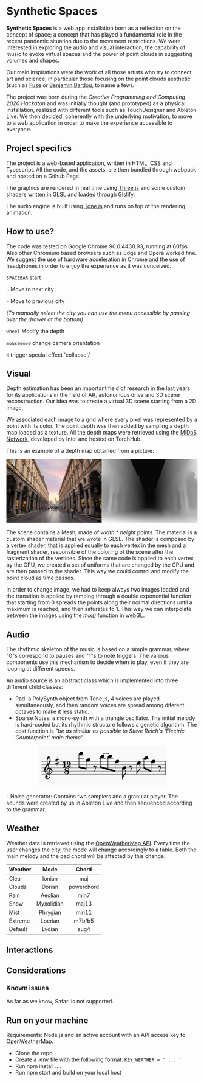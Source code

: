 # Synthetic Spaces
**Synthetic Spaces** is a web app installation born as a reflection on the concept of space; a concept that has played a fundamental role in the recent pandemic situation due to the movement restrictions.
We were interested in exploring the audio and visual interaction, the capability of music to evoke virtual spaces and the power of point clouds in suggesting volumes and shapes. 

Our main inspirations were the work of all those artists who try to connect art and science, in particular those focusing on the point clouds aesthetic (such as [Fuse](https://www.fuseworks.it/) or [Benjamin Bardou](https://benjaminbardou.com/), to name a few).

The project was born during the *Creative Programming and Computing 2020 Hackaton* and was initially thought (and prototyped) as a physical installation, realized with different tools such as TouchDesigner and Ableton Live. We then decided, coherently with the underlying motivation, to move to a web application in order to make the experience accessible to everyone.

## Project specifics
The project is a web-based application, written in HTML, CSS and Typescript. All the code, and the assets, are then bundled through webpack and hosted on a Github Page.

The graphics are rendered in real time using [Three.js](https://github.com/mrdoob/three.js) and some custom shaders written in GLSL and loaded through [Glslify](https://github.com/glslify/glslify).

The audio engine is built using [Tone.js](https://github.com/Tonejs/Tone.js) and runs on top of the rendering animation.


## How to use?
The code was tested on Google Chrome 90.0.4430.93, running at 60fps. Also other Chromium based browsers such as Edge and Opera worked fine.
We suggest the use of hardware acceleration in Chrome and the use of headphones in order to enjoy the experience as it was conceived.

`SPACEBAR` start 

`→` Move to next city

`←` Move to previous city

_(To manually select the city you can use the menu accessible by passing over the drawer at the bottom)_

`wheel` Modify the depth

`mousemove` change camera orientation

`d` trigger special effect 'collapse'/


## Visual
Depth estimation has been an important field of research in the last years for its applications in the field of AR, autonomous drive and 3D scene reconstruction.
Our idea was to create a virtual 3D scene starting from a 2D image.

We associated each image to a grid where every pixel was represented by a point with its color. The point depth was then added by sampling a depth map loaded as a texture. 
All the depth maps were retrieved using the [MiDaS Network](https://github.com/intel-isl/MiDaS), developed by Intel and hosted on TorchHub. 

This is an example of a depth map obtained from a picture:

![depth](./readme/depth_example.png)

The scene contains a Mesh, made of _width * height_ points. The material is a custom shader material that we wrote in GLSL. 
The shader is composed by a vertex shader, that is applied equally to each vertex in the mesh and a fragment shader, responsible of the coloring of the scene after the rasterization of the vertices.
Since the same code is applied to each vertex by the GPU, we created a set of uniforms that are changed by the CPU and are then passed to the shader. This way we could control and modify the point cloud as time passes.

In order to change image, we had to keep always two images loaded and the transition is applied by ramping through a double exponential function that starting from 0 spreads the points along their normal directions until a maximum is reached, and then saturates to 1. This way we can interpolate between the images using the _mix()_ function in webGL. 
## Audio
The rhythmic skeleton of the music is based on a simple grammar, where "0"s correspond to pauses and "1"s to note triggers. 
The various components use this mechanism to decide when to play, even if they are looping at different speeds.

An audio source is an abstract class which is implemented into three different child classes:
- Pad: a PolySynth object from Tone.js, 4 voices are played simultaneously, and then random voices are spread among diferent octaves to make it less static.
- Sparse Notes: a mono-synth with a triangle oscillator. The initial melody is hard-coded but its rhythmic structure follows a genetic algorithm. The cost function is _"be as similiar as possible to Steve Reich's 'Electric Counterpoint' main theme"_.

<p align="center">
  <img src="./readme/counterpoint.png" />
</p>
- Noise generator: Contains two samplers and a granular player. The sounds were created by us in Ableton Live and then sequenced according to the grammar.


## Weather
Weather data is retrieved using the [OpenWeatherMap API](https://openweathermap.org/).
Every time the user changes the city, the mode will change accordingly to a table. Both the main melody and the pad chord will be affected by this change.

| Weather       | Mode          | Chord |
| ------------- |:-------------:| :-----:|
| Clear         | Ionian        | maj   |
| Clouds        | Dorian        |   powerchord |
| Rain          | Aeolian       |    min7 |
| Snow          | Myxolidian    |    maj13 |
| Mist          | Phrygian      |    min11 |
| Extreme       | Locrian       |    m7b/b5 |
| Default       | Lydian        |    aug4 |


## Interactions

## Considerations

### Known issues
As far as we know, Safari is not supported.

## Run on your machine
Requirements: Node.js and an active account with an API access key to OpenWeatherMap. 



- Clone the repo
- Create a .env file with the following format: `KEY_WEATHER = ' ... '`
- Run npm install ....
- Run npm start and build on your local host
